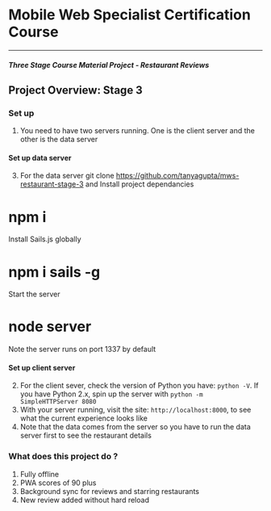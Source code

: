 # Mobile Web Specialist Certification Course
---
#### _Three Stage Course Material Project - Restaurant Reviews_

## Project Overview: Stage 3

### Set up

1. You need to have two servers running. One is the client server and the other is the data server


#### Set up data server

3. For the data server git clone https://github.com/tanyagupta/mws-restaurant-stage-3 and Install project dependancies
# npm i
Install Sails.js globally
# npm i sails -g
Start the server
# node server
Note the server runs on port 1337 by default

#### Set up client server
2. For the client sever, check the version of Python you have: `python -V`. If you have Python 2.x, spin up the server with `python -m SimpleHTTPServer 8080`
2. With your server running, visit the site: `http://localhost:8000`, to see what the current experience looks like
3. Note that the data comes from the server so you have to run the data server first to see the restaurant details

### What does this project do ?
1. Fully offline
2. PWA scores of 90 plus
3. Background sync for reviews and starring restaurants
4. New review added without hard reload
